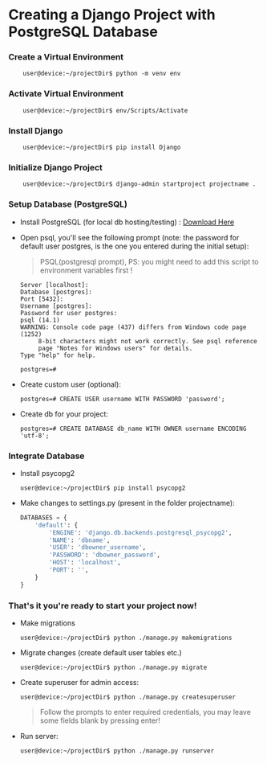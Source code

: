 # Creating a Django Project with PostgreSQL Database

### Create a Virtual Environment

```console
    user@device:~/projectDir$ python -m venv env
```

### Activate Virtual Environment

```console
    user@device:~/projectDir$ env/Scripts/Activate
```

### Install Django

```console
    user@device:~/projectDir$ pip install Django
```

### Initialize Django Project

```console
    user@device:~/projectDir$ django-admin startproject projectname .
```

### Setup Database (PostgreSQL)

- Install PostgreSQL (for local db hosting/testing) : [Download Here](https://www.enterprisedb.com/downloads/postgres-postgresql-downloads)

- Open psql, you'll see the following prompt (note: the password for default user postgres, is the one you entered during the initial setup):

  > PSQL(postgresql prompt), PS: you might need to add this script to environment variables first !

  ```console
  Server [localhost]:
  Database [postgres]:
  Port [5432]:
  Username [postgres]:
  Password for user postgres:
  psql (14.1)
  WARNING: Console code page (437) differs from Windows code page (1252)
       8-bit characters might not work correctly. See psql reference
       page "Notes for Windows users" for details.
  Type "help" for help.

  postgres=#
  ```

- Create custom user (optional):
  ```console
  postgres=# CREATE USER username WITH PASSWORD 'password';
  ```
- Create db for your project:
  ```console
  postgres=# CREATE DATABASE db_name WITH OWNER username ENCODING 'utf-8';
  ```

### Integrate Database

- Install psycopg2
  ```console
  user@device:~/projectDir$ pip install psycopg2
  ```
- Make changes to settings.py (present in the folder projectname):
  ```py
  DATABASES = {
      'default': {
          'ENGINE': 'django.db.backends.postgresql_psycopg2',
          'NAME': 'dbname',
          'USER': 'dbowner_username',
          'PASSWORD': 'dbowner_password',
          'HOST': 'localhost',
          'PORT': '',
      }
  }
  ```

### That's it you're ready to start your project now!

- Make migrations
  ```console
  user@device:~/projectDir$ python ./manage.py makemigrations
  ```
- Migrate changes (create default user tables etc.)
  ```console
  user@device:~/projectDir$ python ./manage.py migrate
  ```
- Create superuser for admin access:
  ```console
  user@device:~/projectDir$ python ./manage.py createsuperuser
  ```
  > Follow the prompts to enter required credentials, you may leave some fields blank by pressing enter!
- Run server:
  ```console
  user@device:~/projectDir$ python ./manage.py runserver
  ```
